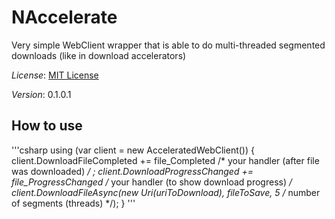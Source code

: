 NAccelerate
===========

Very simple WebClient wrapper that is able to do multi-threaded segmented downloads (like in download accelerators)

*License*: [MIT License](http://en.wikipedia.org/wiki/MIT_License)

*Version*: 0.1.0.1

How to use
-----------

'''csharp
using (var client = new AcceleratedWebClient()) {
	client.DownloadFileCompleted += file_Completed /* your handler (after file was downloaded) */ ;
	client.DownloadProgressChanged += file_ProgressChanged /* your handler (to show download progress) */ 
	client.DownloadFileAsync(new Uri(uriToDownload), fileToSave, 5 /* number of segments (threads) */);
}
'''